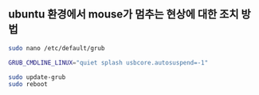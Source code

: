 ## ubuntu 환경에서 mouse가 멈추는 현상에 대한 조치 방법


```bash
sudo nano /etc/default/grub

GRUB_CMDLINE_LINUX="quiet splash usbcore.autosuspend=-1"
```

```bash
sudo update-grub
sudo reboot
```